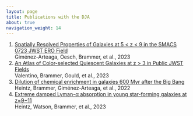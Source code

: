 ```yaml
---
layout: page
title: Publications with the DJA
about: true
navigation_weight: 14
---
```


<ol>
    <li><font color=#f9bb00><a href="https://ui.adsabs.harvard.edu/abs/2023ApJ...948..126G/abstract">Spatially Resolved Properties of Galaxies at 5 < z < 9 in the SMACS 0723 JWST ERO Field</a></font></li>
    Giménez-Arteaga, Oesch, Brammer, et al., 2023
    <li><font color=#f9bb00><a href="https://ui.adsabs.harvard.edu/abs/2023ApJ...947...20V/abstract">An Atlas of Color-selected Quiescent Galaxies at z > 3 in Public JWST Fields</a></font></li>
    Valentino, Brammer, Gould, et al., 2023
    <li><font color=#f9bb00><a href="https://ui.adsabs.harvard.edu/abs/2022arXiv221202890H/abstract">Dilution of chemical enrichment in galaxies 600 Myr after the Big Bang</a></font></li>
    Heintz, Brammer, Giménez-Arteaga, et al., 2022
    <li><font color=#f9bb00><a href="https://ui.adsabs.harvard.edu/abs/2023arXiv230600647H/abstract">Extreme damped Lyman-α absorption in young star-forming galaxies at z=9−11</a></font></li>
    Heintz, Watson, Brammer, et al., 2023
</ol>
